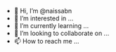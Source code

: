 - 👋 Hi, I’m @naissabn
- 👀 I’m interested in ...
- 🌱 I’m currently learning ...
- 💞️ I’m looking to collaborate on ...
- 📫 How to reach me ...

<!---
naissabn/naissabn is a ✨ special ✨ repository because its `README.md` (this file) appears on your GitHub profile.
You can click the Preview link to take a look at your changes.
--->

